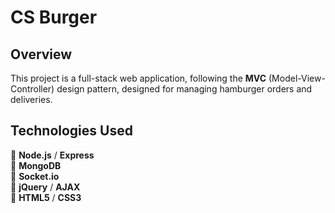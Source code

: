 # CS Burger

## Overview
This project is a full-stack web application, following the **MVC** (Model-View-Controller) design pattern, designed for managing hamburger orders and deliveries.

## Technologies Used  
🍔 **Node.js** / **Express**  
🍔 **MongoDB**  
🍔 **Socket.io**  
🍔 **jQuery** / **AJAX**  
🍔 **HTML5** / **CSS3**
